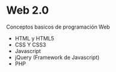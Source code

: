 # Web 2.0
Conceptos basicos de programación Web
- HTML y HTML5
- CSS Y CSS3
- Javascript
- jQuery (Framework de Javascript)
- PHP